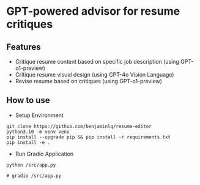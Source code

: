 # GPT-powered advisor for resume critiques

## Features
- Critique resume content based on specific job description (using GPT-o1-preview)
- Critique resume visual design (using GPT-4o Vision Language)
- Revise resume based on critiques (using GPT-o1-preview)
  
## How to use

- Setup Environment
```
git clone https://github.com/benjaminlq/resume-editor
python3.10 -m venv venv
pip install --upgrade pip && pip install -r requirements.txt
pip install -e .
```

- Run Gradio Application
```
python /src/app.py

# gradio /src/app.py 
```